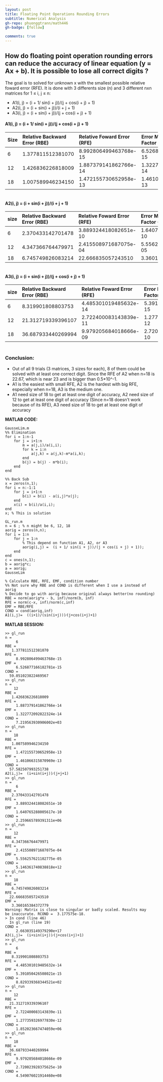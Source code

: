 ```yaml
---
layout: post
title: Floating Point Operations Rounding Errors
subtitle: Numerical Analysis
gh-repo: phuonggtrann/math446
gh-badge: [follow]

comments: true
---
```


## How do floating point operation rounding errors can reduce the accuracy of linear equation (y = Ax + b). It is possible to lose all correct digits ?<br/>

The goal is to solved for unknown x with the smallest possible relative foward error (RFE). It is done with 3 differents size (n) and 3 different nxn matrices for 1 ≤ i, j ≤ n:<br/>
- A1(i, j) = (i + 1/ sin(i + j))/(j + cos(i + j) + 1)
- A2(i, j) = (i + sin(i + j))/(i + j + 1)
- A3(i, j) = (i + sin(i + j))/(j + cos(i + j) + 1)



#### A1(i, j) = (i + 1/ sin(i + j))/(j + cos(i + j) + 1)<br/>

| Size | Relative Backward Error (RBE) |Relative Foward Error (RFE) | Error Magnification Factor (EMF) | Condition Number (COND) |
| :------ |:--- |:--- |:--- |:--- |
| 6 | 1.377811512381070 | 8.992806499463768e-15 | 6.526877166182781e-15 | 59.051023822469567 
| 12 | 1.426836226818009 | 1.887379141862766e-14 | 1.322772092822324e-14 | 7.219563930906002e+03
| 18 | 1.007589946234150 | 1.472155730652958e-13 | 1.461066315870969e-13 | 57.582507993251738



#### <br/>A2(i, j) = (i + sin(i + j))/(i + j + 1)<br/>

| size | Relative Backward Error (RBE) |Relative Foward Error (RFE) | Error Magnification Factor (EMF) | Condition Number (COND) |
| :------ |:--- | :--- | :--- | :--- |
| 6 | 2.370433142701478 | 3.889324418082651e-10 | 1.640765288005617e-10 | 2.259665789391311e+06 
| 12 | 4.347366764479971 | 2.415508971687075e-04 | 5.556257621102775e-05 | 5.146361740838818e+12
| 18 | 6.745749826083214 | 22.666835057243510 | 3.360165384372779 | 2.663035149379290e+17


#### <br/>A3(i, j) = (i + sin(i + j))/(j + cos(i + j) + 1)<br/>

| size | Relative Backward Error (RBE) |Relative Foward Error (RFE) | Error Magnification Factor (EMF) | Condition Number (COND) |
| :------ |:--- | :--- | :--- | :--- |
| 6 | 8.319901808803753 | 4.485301019485632e-14 | 5.391050426508021e-15 | 8.829339368344521e+02 
| 12 | 21.312719339396107 | 2.722400083143839e-11 | 1.277359326977830e-12 | 1.852023667474059e+06
| 18 | 36.687933440269994 | 9.979205684018666e-09 | 2.720023928375625e-10 | 4.549076021914460e+08

### <br/>Conclusion:
- Out of all 9 trials (3 matrices, 3 sizes for each), 8 of them could be solved with at least one correct digit. Since the RFE of A2 when n=18 is 22.67, which is near 23 and is bigger than 0.5*10^-1.
- A1 is the easiest with small RFE, A2 is the hardest with big RFE, especially when n=18, A3 is the medium one.
- A1 need size of 18 to get at least one digit of accuracy, A2 need size of 12 to get at least one digit of accuracy (Since n=18 doesn’t work because of its RFE), A3 need size of 18 to get at least one digit of accuracy


**MATLAB CODE:**

```
GausseLim.m
%% Elimination
for i = 1:n-1
    for j = i+1:n
        m = a(j,i)/a(i,i);
        for k = i:n
            a(j,k) = a(j,k)-m*a(i,k);
        end
        b(j) = b(j) - m*b(i);
    end
end
 
%% Back Sub
x = zeros(n,1);
for i = n:-1:1
    for j = i+1:n
        b(i) = b(i) - a(i,j)*x(j);
    end
    x(i) = b(i)/a(i,i);
end
x; % This is solution

GL_run.m
n = 6 ; % n might be 6, 12, 18
aorig = zeros(n,n);
for i = 1:n
    for j = 1:n
        % This depend on function A1, A2, or A3
        aorig(i,j) =  (i + 1/ sin(i + j))/(j + cos(i + j) + 1));
    end
end
c = ones(n,1);
b = aorig*c;
a = aorig;
GausseLim
 
% Calculate RBE, RFE, EMF, condition number
%% Not sure why RBE and COND is different when I use a instead of aorig
% Decide to go with aorig because original always better(no rounding)
RBE = norm(aorig*x - b, inf)/norm(b, inf)
RFE = norm(c-x, inf)/norm(c,inf)
EMF = RBE/RFE
COND = cond(aorig,inf)
A1(i,j)=  ((i+1)/(sin⁡(i+j)))⁄(j+cos⁡(i+j)+1)
```

**MATLAB SESSION:**

```
>> gl_run
n =
     6
RBE =
   1.377811512381070
RFE =
     8.992806499463768e-15
EMF =
     6.526877166182781e-15
COND =
  59.051023822469567
>> gl_run
n =
    12
RBE =
   1.426836226818009
RFE =
     1.887379141862766e-14
EMF =
     1.322772092822324e-14
COND =
     7.219563930906002e+03
>> gl_run
n =
    18
RBE =
   1.007589946234150
RFE =
     1.472155730652958e-13
EMF =
     1.461066315870969e-13
COND =
  57.582507993251738
A2(i,j)=  (i+sin⁡(i+j))⁄(j+j+1)
>> gl_run
n =
     6
RBE =
   2.370433142701478
RFE =
     3.889324418082651e-10
EMF =
     1.640765288005617e-10
COND =
     2.259665789391311e+06
>> gl_run
n =
    12
RBE =
   4.347366764479971
RFE =
     2.415508971687075e-04
EMF =
     5.556257621102775e-05
COND =
     5.146361740838818e+12
>> gl_run
n =
    18
RBE =
   6.745749826083214
RFE =
  22.666835057243510
EMF =
   3.360165384372779
Warning: Matrix is close to singular or badly scaled. Results may
be inaccurate. RCOND =  3.177575e-18. 
> In cond (line 46)
  In gl_run (line 19)
COND =
     2.663035149379290e+17
A3(i,j)=  (i+sin⁡(i+j))⁄(j+cos⁡(i+j)+1)
>> gl_run
n =
     6
RBE =
   8.319901808803753
RFE =
     4.485301019485632e-14
EMF =
     5.391050426508021e-15
COND =
     8.829339368344521e+02
>> gl_run
n =
    12
RBE =
  21.312719339396107
RFE =
     2.722400083143839e-11
EMF =
     1.277359326977830e-12
COND =
     1.852023667474059e+06
>> gl_run
n =
    18
RBE =
  36.687933440269994
RFE =
     9.979205684018666e-09
EMF =
     2.720023928375625e-10
COND =
     4.549076021914460e+08
```
